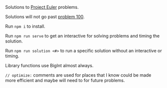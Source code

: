 Solutions to [Project Euler](projecteuler.net) problems.

Solutions will not go past [problem 100](https://projecteuler.net/#publish).

Run `npm i` to install.

Run `npm run serve` to get an interactive for solving problems and timing the solution.

Run `npm run solution <#>` to run a specific solution without an interactive or timing.

Library functions use BigInt almost always.

`// optimize:` comments are used for places that I know could be made more efficient and maybe will need to for future problems.